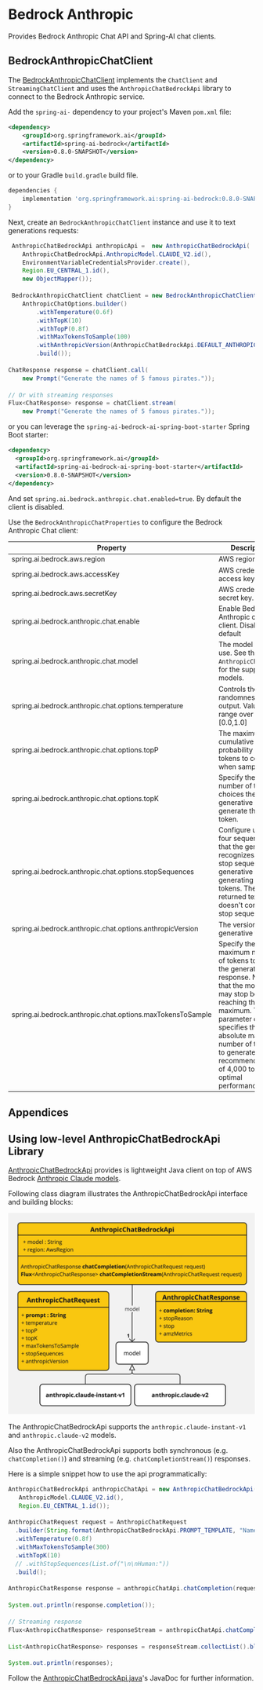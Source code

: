 # Bedrock Anthropic

Provides Bedrock Anthropic Chat API and Spring-AI chat clients.

## BedrockAnthropicChatClient

The [BedrockAnthropicChatClient](./src/main/java/org/springframework/ai/bedrock/anthropic/BedrockAnthropicChatClient.java) implements the `ChatClient` and `StreamingChatClient` and uses the `AnthropicChatBedrockApi` library to connect to the Bedrock Anthropic service.

Add the `spring-ai-` dependency to your project's Maven `pom.xml` file:

```xml
<dependency>
    <groupId>org.springframework.ai</groupId>
    <artifactId>spring-ai-bedrock</artifactId>
    <version>0.8.0-SNAPSHOT</version>
</dependency>
```

or to your Gradle `build.gradle` build file.

```gradle
dependencies {
    implementation 'org.springframework.ai:spring-ai-bedrock:0.8.0-SNAPSHOT'
}
```

Next, create an `BedrockAnthropicChatClient` instance and use it to text generations requests:

```java
 AnthropicChatBedrockApi anthropicApi =  new AnthropicChatBedrockApi(
    AnthropicChatBedrockApi.AnthropicModel.CLAUDE_V2.id(),
    EnvironmentVariableCredentialsProvider.create(),
    Region.EU_CENTRAL_1.id(),
    new ObjectMapper());

 BedrockAnthropicChatClient chatClient = new BedrockAnthropicChatClient(anthropicApi,
    AnthropicChatOptions.builder()
        .withTemperature(0.6f)
        .withTopK(10)
        .withTopP(0.8f)
        .withMaxTokensToSample(100)
        .withAnthropicVersion(AnthropicChatBedrockApi.DEFAULT_ANTHROPIC_VERSION)
        .build());

ChatResponse response = chatClient.call(
    new Prompt("Generate the names of 5 famous pirates."));

// Or with streaming responses
Flux<ChatResponse> response = chatClient.stream(
    new Prompt("Generate the names of 5 famous pirates."));
```

or you can leverage the `spring-ai-bedrock-ai-spring-boot-starter` Spring Boot starter:

```xml
<dependency>
  <groupId>org.springframework.ai</groupId>
  <artifactId>spring-ai-bedrock-ai-spring-boot-starter</artifactId>
  <version>0.8.0-SNAPSHOT</version>
</dependency>
```

And set `spring.ai.bedrock.anthropic.chat.enabled=true`.
By default the client is disabled.

Use the `BedrockAnthropicChatProperties` to configure the Bedrock Anthropic Chat client:

| Property  | Description | Default |
| ------------- | ------------- | ------------- |
| spring.ai.bedrock.aws.region  | AWS region to use.  | us-east-1 |
| spring.ai.bedrock.aws.accessKey  | AWS credentials access key.  |  |
| spring.ai.bedrock.aws.secretKey  | AWS credentials secret key.  |  |
| spring.ai.bedrock.anthropic.chat.enable | Enable Bedrock Anthropic chat client. Disabled by default | false |
| spring.ai.bedrock.anthropic.chat.model  | The model id to use. See the `AnthropicChatModel` for the supported models.  | anthropic.claude-v2 |
| spring.ai.bedrock.anthropic.chat.options.temperature  | Controls the randomness of the output. Values can range over [0.0,1.0]  | 0.8 |
| spring.ai.bedrock.anthropic.chat.options.topP  | The maximum cumulative probability of tokens to consider when sampling.  | AWS Bedrock default |
| spring.ai.bedrock.anthropic.chat.options.topK  | Specify the number of token choices the generative uses to generate the next token.  | AWS Bedrock default |
| spring.ai.bedrock.anthropic.chat.options.stopSequences  | Configure up to four sequences that the generative recognizes. After a stop sequence, the generative stops generating further tokens. The returned text doesn't contain the stop sequence.  | 10 |
| spring.ai.bedrock.anthropic.chat.options.anthropicVersion  | The version of the generative to use. | bedrock-2023-05-31 |
| spring.ai.bedrock.anthropic.chat.options.maxTokensToSample  | Specify the maximum number of tokens to use in the generated response. Note that the models may stop before reaching this maximum. This parameter only specifies the absolute maximum number of tokens to generate. We recommend a limit of 4,000 tokens for optimal performance. | 500 |

## Appendices

## Using low-level AnthropicChatBedrockApi Library

[AnthropicChatBedrockApi](./src/main/java/org/springframework/ai/bedrock/anthropic/api/AnthropicChatBedrockApi.java) provides is lightweight Java client on top of AWS Bedrock [Anthropic Claude models](https://docs.aws.amazon.com/bedrock/latest/userguide/model-parameters-claude.html).

Following class diagram illustrates the AnthropicChatBedrockApi interface and building blocks:

![AnthropicChatBedrockApi Class Diagram](./src/test/resources/doc/Bedrock-Anthropic-Chat-API.jpg)

The AnthropicChatBedrockApi supports the `anthropic.claude-instant-v1` and `anthropic.claude-v2` models.

Also the AnthropicChatBedrockApi supports both synchronous (e.g. `chatCompletion()`) and streaming (e.g. `chatCompletionStream()`) responses.

Here is a simple snippet how to use the api programmatically:

```java
AnthropicChatBedrockApi anthropicChatApi = new AnthropicChatBedrockApi(
   AnthropicModel.CLAUDE_V2.id(),
   Region.EU_CENTRAL_1.id());

AnthropicChatRequest request = AnthropicChatRequest
  .builder(String.format(AnthropicChatBedrockApi.PROMPT_TEMPLATE, "Name 3 famous pirates"))
  .withTemperature(0.8f)
  .withMaxTokensToSample(300)
  .withTopK(10)
  // .withStopSequences(List.of("\n\nHuman:"))
  .build();

AnthropicChatResponse response = anthropicChatApi.chatCompletion(request);

System.out.println(response.completion());

// Streaming response
Flux<AnthropicChatResponse> responseStream = anthropicChatApi.chatCompletionStream(request);

List<AnthropicChatResponse> responses = responseStream.collectList().block();

System.out.println(responses);
```

Follow the [AnthropicChatBedrockApi.java](./src/main/java/org/springframework/ai/bedrock/anthropic/api/AnthropicChatBedrockApi.java)'s JavaDoc for further information.
